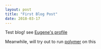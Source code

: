 ```yaml
---
layout: post
title: "First Blog Post"
date: 2018-03-17
---
```


Test blog! see [Eugene's profile](https://delose.github.io/)

Meanwhile, will try out to run [polymer](https://www.polymer-project.org/) on this
